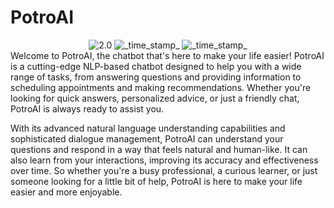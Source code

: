 # PotroAI
 <div align="center">
  <!-- Version -->
    <img src="https://img.shields.io/badge/Version-2.0-blue.svg?longCache=true&style=flat-square"
      alt="2.0" />
    <!-- Last Updated -->
    <img src="https://img.shields.io/badge/Updated-July 2, 2020-orange.svg?longCache=true&style=flat-square"
      alt="_time_stamp_" />
  <!-- Status -->
    <img src="https://img.shields.io/badge/Status-Stable-green.svg?longCache=true&style=flat-square"
      alt="_time_stamp_" />
  </div>
Welcome to PotroAI, the chatbot that's here to make your life easier! PotroAI is a cutting-edge NLP-based chatbot designed to help you with a wide range of tasks, from answering questions and providing information to scheduling appointments and making recommendations. Whether you're looking for quick answers, personalized advice, or just a friendly chat, PotroAI is always ready to assist you.

With its advanced natural language understanding capabilities and sophisticated dialogue management, PotroAI can understand your questions and respond in a way that feels natural and human-like. It can also learn from your interactions, improving its accuracy and effectiveness over time. So whether you're a busy professional, a curious learner, or just someone looking for a little bit of help, PotroAI is here to make your life easier and more enjoyable.
